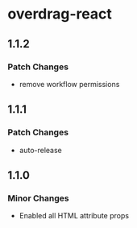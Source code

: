 # overdrag-react

## 1.1.2

### Patch Changes

- remove workflow permissions

## 1.1.1

### Patch Changes

- auto-release

## 1.1.0

### Minor Changes

- Enabled all HTML attribute props
